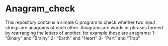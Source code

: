 # Anagram_check
This repository contains a simple C program to check whether two input strings are anagrams of each other. Anagrams are words or phrases formed by rearranging the letters of another.
for example these are anagrams:
1- “Binary” and “Brainy”
2- “Earth” and “Heart”
3- “Part” and “Trap”